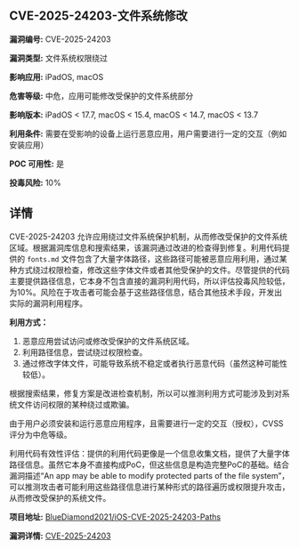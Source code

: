 ## CVE-2025-24203-文件系统修改

**漏洞编号:** CVE-2025-24203

**漏洞类型:** 文件系统权限绕过

**影响应用:** iPadOS, macOS

**危害等级:** 中危，应用可能修改受保护的文件系统部分

**影响版本:** iPadOS < 17.7, macOS < 15.4, macOS < 14.7, macOS < 13.7

**利用条件:** 需要在受影响的设备上运行恶意应用，用户需要进行一定的交互（例如安装应用）

**POC 可用性:** 是

**投毒风险:** 10%

## 详情

CVE-2025-24203 允许应用绕过文件系统保护机制，从而修改受保护的文件系统区域。根据漏洞库信息和搜索结果，该漏洞通过改进的检查得到修复。利用代码提供的 `fonts.md` 文件包含了大量字体路径，这些路径可能被恶意应用利用，通过某种方式绕过权限检查，修改这些字体文件或者其他受保护的文件。尽管提供的代码主要提供路径信息，它本身不包含直接的漏洞利用代码，所以评估投毒风险较低，为10%。风险在于攻击者可能会基于这些路径信息，结合其他技术手段，开发出实际的漏洞利用程序。

**利用方式：**

1.  恶意应用尝试访问或修改受保护的文件系统区域。
2.  利用路径信息，尝试绕过权限检查。
3.  通过修改字体文件，可能导致系统不稳定或者执行恶意代码（虽然这种可能性较低）。

根据搜索结果，修复方案是改进检查机制，所以可以推测利用方式可能涉及到对系统文件访问权限的某种绕过或欺骗。

由于用户必须安装和运行恶意应用程序，且需要进行一定的交互（授权），CVSS评分为中危等级。

利用代码有效性评估：提供的利用代码更像是一个信息收集文档，提供了大量字体路径信息。虽然它本身不直接构成PoC，但这些信息是构造完整PoC的基础。结合漏洞描述“An app may be able to modify protected parts of the file system”，可以推测攻击者可能利用这些路径信息进行某种形式的路径遍历或权限提升攻击，从而修改受保护的系统文件。

**项目地址:** [BlueDiamond2021/iOS-CVE-2025-24203-Paths](https://github.com/BlueDiamond2021/iOS-CVE-2025-24203-Paths)

**漏洞详情:** [CVE-2025-24203](https://nvd.nist.gov/vuln/detail/CVE-2025-24203)